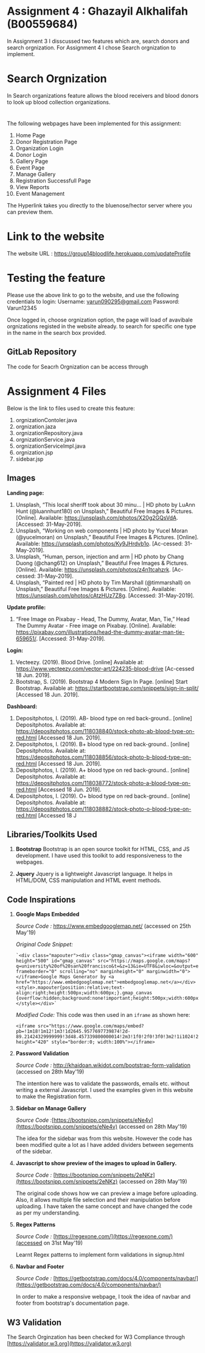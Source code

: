 # Assignment 4 : Ghazayil Alkhalifah (B00559684)
In Assignment 3 I disscussed two features which are, search donors and search orgnization. For Assignment 4 I chose Search orgnization to implement.

# Search Orgnization 
In Search organizations feature allows the blood receivers and blood donors to look up blood collection organizations.

# 
The following webpages have been implemented for this assignment:
1. Home Page
2. Donor Registration Page
3. Organization Login
4. Donor Login
3. Gallery Page
4. Event Page
4. Manage Gallery
5. Registration Successfull Page
6. View Reports
7. Event Management

The Hyperlink takes you directly to the bluenose/hector server where you can preview them.
# Link to the website
The website URL : https://group14bloodlife.herokuapp.com/updateProfile

# Testing the feature 
Please use the above link to go to the website, and use the following credentials to login: 
Username: varun090295@gmail.com 
Password: Varun12345

Once logged in, choose orgnization option, the page will load of avavibale orgnizations registed in the website already.
to search for specific one type in the name in the search box provided. 

## GitLab Repository
The code for Seacrh Orgnization can be access through 

# Assignment 4 Files 
Below is the link to files used to create this feature: 
1. orgnizationContoler.java
2. orgnization.jaza
3. orgnizationRepository.java
4. orgnizationService.java
5. orgnizationServiceImpl.java
6. orgnization.jsp
7. sidebar.jsp
## Images

 **Landing page:**


1. Unsplash, “This local sheriff took about 30 minu... | HD photo by LuAnn Hunt (@luannhunt180) on Unsplash,” Beautiful Free Images & Pictures. [Online]. Available: https://unsplash.com/photos/X20g2GQsVdA. [Accessed: 31-May-2019].
1. Unsplash, “Working on web components | HD photo by Yucel Moran (@yucelmoran) on Unsplash,” Beautiful Free Images & Pictures. [Online]. Available: https://unsplash.com/photos/Ky9JHrdvb1o. [Ac-cessed: 31-May-2019].
1. Unsplash, “Human, person, injection and arm | HD photo by Chang Duong (@chang612) on Unsplash,” Beautiful Free Images & Pictures. [Online]. Available: https://unsplash.com/photos/z4n1tcahzrk. [Ac-cessed: 31-May-2019].
1. Unsplash, “Painted red | HD photo by Tim Marshall (@timmarshall) on Unsplash,” Beautiful Free Images & Pictures. [Online]. Available: https://unsplash.com/photos/cAtzHUz7Z8g. [Accessed: 31-May-2019].

**Update profile:**
1. “Free Image on Pixabay - Head, The Dummy, Avatar, Man, Tie,” Head The Dummy Avatar - Free image on Pixabay. [Online]. Available: https://pixabay.com/illustrations/head-the-dummy-avatar-man-tie-659651/. [Accessed: 31-May-2019]. 

**Login:**
1. Vecteezy. (2019). Blood Drive. [online] Available at: https://www.vecteezy.com/vector-art/224235-blood-drive [Ac-cessed 18 Jun. 2019].
1. Bootstrap, S. (2019). Bootstrap 4 Modern Sign In Page. [online] Start Bootstrap. Available at: https://startbootstrap.com/snippets/sign-in-split/ [Accessed 18 Jun. 2019].

**Dashboard:**

1. Depositphotos, I. (2019). AB- blood type on red back-ground.. [online] Depositphotos. Available at: https://depositphotos.com/118038840/stock-photo-ab-blood-type-on-red.html [Accessed 18 Jun. 2019].
1. Depositphotos, I. (2019). B+ blood type on red back-ground.. [online] Depositphotos. Available at: https://depositphotos.com/118038856/stock-photo-b-blood-type-on-red.html [Accessed 18 Jun. 2019].
1. Depositphotos, I. (2019). A+ blood type on red back-ground.. [online] Depositphotos. Available at: https://depositphotos.com/118038772/stock-photo-a-blood-type-on-red.html [Accessed 18 Jun. 2019].
1. Depositphotos, I. (2019). O+ blood type on red back-ground.. [online] Depositphotos. Available at: https://depositphotos.com/118038882/stock-photo-o-blood-type-on-red.html [Accessed 18 J

 
## Libraries/Toolkits Used
 1. **Bootstrap**
    Bootstrap is an open source toolkit for HTML, CSS, and JS development. I have used this toolkit to add responsiveness to the webpages.

 2. **Jquery**
    Jquery is a lightweight Javascript language. It helps in HTML/DOM, CSS manipulation and HTML event methods. 

## Code Inspirations

 1. **Google Maps Embedded** 
 
    *Source Code :* https://www.embedgooglemap.net/ (accessed on 25th May'19)
 

	*Original Code Snippet:* 

		`<div class="mapouter"><div class="gmap_canvas"><iframe width="600" height="500" id="gmap_canvas" src="https://maps.google.com/maps?q=university%20of%20san%20francisco&t=&z=13&ie=UTF8&iwloc=&output=embed" frameborder="0" scrolling="no" marginheight="0" marginwidth="0"></iframe>Google Maps Generator by <a href="https://www.embedgooglemap.net">embedgooglemap.net</a></div><style>.mapouter{position:relative;text-align:right;height:500px;width:600px;}.gmap_canvas {overflow:hidden;background:none!important;height:500px;width:600px;}</style></div>`
		
	*Modified Code:*
	This code was then used in an `iframe` as shown here:

	    <iframe src="https://www.google.com/maps/embed?pb=!1m18!1m12!1m3!1d2645.9577697739874!2d-89.21424329999999!3d48.457339800000014!2m3!1f0!2f0!3f0!3m2!1i1024!2i768!4f13.1!3m3!1m2!1s0x4d5923eaca84fa67%3A0xfd2f9f807114acd4!2s292+Shuniah+St%2C+Thunder+Bay%2C+ON+P7A+3A2!5e0!3m2!1sen!2sca!4v1424272931061" height="420" style="border:0; width:100%"></iframe>

 3. **Password Validation** 
	 
    *Source Code :* http://khaidoan.wikidot.com/bootstrap-form-validation (accessed on 28th May'19)
	
    The intention here was to validate the passwords, emails etc. without writing a external Javascript. I used the examples given in this website to make the Registration form.
	
 4. **Sidebar on Manage Gallery** 
	 
    *Source Code :*[https://bootsnipp.com/snippets/eNe4v](https://bootsnipp.com/snippets/eNe4v) (accessed on 28th May'19)
	
    The idea for the sidebar was from this website. However the code has been modified quite a lot as I have added dividers between segements of the sidebar.
	
 5. **Javascript to show preview of the images to upload in Gallery.**  
	
	*Source Code :* [https://bootsnipp.com/snippets/2eNKz](https://bootsnipp.com/snippets/2eNKz) (accessed on 28th May'19)
	
    The original code shows how we can preview a image before uploading. Also, it allows multiple file selection and their manipulation before uploading.
	I have taken the same concept and have changed the code as per my understanding.

 6. **Regex Patterns**
 
    *Source Code :* [https://regexone.com/](https://regexone.com/)(accessed on 31st May'19)

    Learnt Regex patterns to implement form validations in signup.html
    
 7. **Navbar and Footer**
        
    *Source Code :* [https://getbootstrap.com/docs/4.0/components/navbar/](https://getbootstrap.com/docs/4.0/components/navbar/)

    In order to make a responsive webpage, I took the idea of navbar and footer from bootstrap's documentation page.
    
## W3 Validation

The Search Orginzation has been checked for W3 Compliance through [https://validator.w3.org](https://validator.w3.org)
